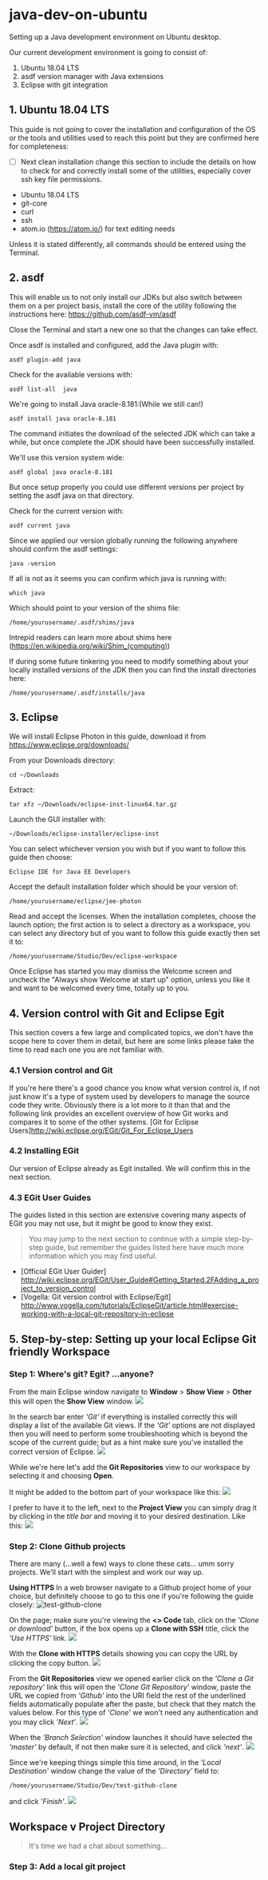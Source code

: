 # java-dev-on-ubuntu
Setting up a Java development environment on Ubuntu desktop.

Our current development environment is going to consist of:
1. Ubuntu 18.04 LTS
2. asdf version manager with Java extensions
3. Eclipse with git integration

## 1. Ubuntu 18.04 LTS
This guide is not going to cover the installation and configuration of the OS or the tools and utilities used to reach this point but they are confirmed here for completeness:
- [ ] Next clean installation change this section to include the details on how to check for and correctly install some of the utilities, especially cover ssh key file permissions.
- Ubuntu 18.04 LTS
- git-core
- curl
- ssh
- atom.io (https://atom.io/) for text editing needs

Unless it is stated differently, all commands should be entered using the Terminal.

## 2. asdf
This will enable us to not only install our JDKs but also switch between them on a per project basis, install the core of the utility following the instructions here: https://github.com/asdf-vm/asdf

Close the Terminal and start a new one so that the changes
can take effect.

Once asdf is installed and configured, add the Java plugin with:
```
asdf plugin-add java
```

Check for the available versions with:
```
asdf list-all  java
```

We're going to install Java oracle-8.181:(While we still can!)
```
asdf install java oracle-8.181
```
The command initiates the download of the selected JDK which can take a while, but once complete the JDK should have been successfully installed.

We'll use this version system wide:
```
asdf global java oracle-8.181
```
But once setup properly you could use different versions per project by setting the asdf java on that directory.

Check for the current version with:
```
asdf current java
```

Since we applied our version globally running the following anywhere should confirm the asdf settings:
```
java -version
```

If all is not as it seems you can confirm which java is running with:
```
which java
```
Which should point to your version of the shims file:
```
/home/yourusername/.asdf/shims/java
```
Intrepid readers can learn more about shims here (https://en.wikipedia.org/wiki/Shim_(computing))

If during some future tinkering you need to modify something about your locally installed versions of the JDK then you can find the install directories here:
```
/home/yourusername/.asdf/installs/java
```


## 3. Eclipse
We will install Eclipse Photon in this guide, download it from https://www.eclipse.org/downloads/

From your Downloads directory:
```
cd ~/Downloads
```

Extract:
```
tar xfz ~/Downloads/eclipse-inst-linux64.tar.gz
```

Launch the GUI installer with:
```
~/Downloads/eclipse-installer/eclipse-inst
```

You can select whichever version you wish but if you want to follow this guide then choose:
```
Eclipse IDE for Java EE Developers
```

Accept the default installation folder which should be your version of:
```
/home/yourusername/eclipse/jee-photon
```

Read and accept the licenses. When the installation completes, choose the launch option; the first action is to select a directory as a workspace, you can select any directory but of you want to follow this guide exactly then set it to:
```
/home/yourusername/Studio/Dev/eclipse-workspace
```
Once Eclipse has started you may dismiss the Welcome screen and uncheck the "Always show Welcome at start up" option, unless you like it and want to be welcomed every time, totally up to you.

## 4. Version control with Git and Eclipse Egit

This section covers a few large and complicated topics, we don't have the scope here to cover them in detail, but here are some links please take the time to read each one you are not familiar with.

### 4.1 Version control and Git
If you're here there's a good chance you know what version control is, if not just know it's a type of system used by developers to manage the source code they write. Obviously there is a lot more to it than that and the following link provides an excellent overview of how Git works and compares it to some of the other systems. [Git for Eclipse Users]http://wiki.eclipse.org/EGit/Git_For_Eclipse_Users

### 4.2 Installing EGit
Our version of Eclipse already as Egit installed. We will confirm this in the next section.

### 4.3 EGit User Guides
The guides listed in this section are extensive covering many aspects of EGit you may not use, but it might be good to know they exist.

> You may jump to the next section to continue with a simple
> step-by-step guide, but remember the guides listed here
> have much more information which you may find useful.

* [Official EGit User Guider] http://wiki.eclipse.org/EGit/User_Guide#Getting_Started.2FAdding_a_project_to_version_control
* [Vogella: Git version control with Eclipse/Egit] http://www.vogella.com/tutorials/EclipseGit/article.html#exercise-working-with-a-local-git-repository-in-eclipse

## 5. Step-by-step: Setting up your local Eclipse Git friendly Workspace
### Step 1: Where's git? Egit? ...anyone?
From the main Eclipse window navigate to  **Window** > **Show View** > **Other** this will open the **Show View** window.
![](images/screenshots/01-1-Menus.png?raw=true)

In the search bar enter *'Git'* if everything is installed correctly this will display a list of the available Git views. If the *'Git'* options are not displayed then you will need to perform some troubleshooting which is beyond the scope of the current guide; but as a hint make sure you've installed the correct version of Eclipse.
![](images/screenshots/02-Menus.png?raw=true)

While we're here let's add the **Git Repositories** view to our workspace by selecting it and choosing **Open**.

It might be added to the bottom part of your workspace like this:
![](images/screenshots/03-1-MoveWindow.png?raw=true)

I prefer to have it to the left, next to the **Project View** you can simply drag it by clicking in the *title bar* and moving it to your desired destination.
Like this:
![](images/screenshots/04-MoveWindow.png?raw=true)

### Step 2: Clone Github projects
There are many (...well a few) ways to clone these cats... umm sorry projects. We'll start with the simplest and work our way up.

**Using HTTPS**
In a web browser navigate to a Github project home of your choice, but definitely choose to go to this one if you're following the guide closely:
![test-github-clone](https://github.com/ockertbotha/test-github-clone)

On the page; make sure you're viewing the **<> Code** tab, click on the *'Clone or download'* button, if the box opens up a **Clone with SSH** title,
click the *'Use HTTPS'* link.
![](images/screenshots/05-1-GithubFirstCloneSSH.png?raw=true)

With the **Clone with HTTPS** details showing you can copy the URL by clicking the copy button.
![](images/screenshots/06-1-GithubFirstCloneHTTP.png?raw=true)

From the **Git Repositories** view we opened earlier click on the *'Clone a Git repository'* link this will open the *'Clone Git Repository'* window,
paste the URL we copied from *'Github'* into the URI field the rest of the underlined fields automatically populate after the paste,
but check that they match the values below. For this type of *'Clone'* we won't need any authentication and you may click *'Next'*.
![](images/screenshots/07-EgitSourceSetting.png?raw=true)

When the *'Branch Selection'* window launches it should have selected the *'master'* by default, if not then make sure it is selected, and click *'next'*.
![](images/screenshots/08-EgitBranchSelection.png?raw=true)


Since we're keeping things simple this time around, in the *'Local Destination'* window change the value of the *'Directory'* field to:
```
/home/yourusername/Studio/Dev/test-github-clone
```
and click *'Finish'*.
![](images/screenshots/09-EgitLocalDestination.png?raw=true)

## Workspace v Project Directory
> It's time we had a chat about something...


### Step 3: Add a local git project
